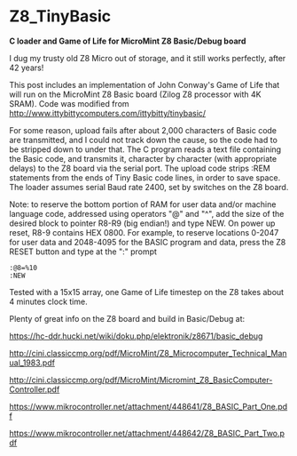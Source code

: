 # Z8_TinyBasic
**C loader and Game of Life for MicroMint Z8 Basic/Debug board**

I dug my trusty old Z8 Micro out of storage, and it still works perfectly, after 42 years!

This post includes an implementation of John Conway's Game of Life that will run on the MicroMint Z8 Basic board (Zilog Z8 processor with 4K SRAM).
Code was modified from http://www.ittybittycomputers.com/ittybitty/tinybasic/

For some reason, upload fails after about 2,000 characters of Basic code are transmitted, and I could not track down the cause, so the code had to be stripped down to under that.
The C program reads a text file containing the Basic code, and transmits it, character by character (with appropriate delays) to the Z8 board via the serial port. The upload code strips :REM statements from the ends of Tiny Basic code lines, in order to save space. The loader assumes serial Baud rate 2400, set by switches on the Z8 board.

Note: to reserve the bottom portion of RAM for user data and/or machine language code, addressed using operators "@" and "^", add the size of the desired block to pointer R8-R9 (big endian!) and type NEW. On power up reset, R8-9 contains HEX 0800. For example, to reserve locations 0-2047 for user data and 2048-4095 for the BASIC program and data, press the Z8 RESET button and type at the ":" prompt
```
:@8=%10
:NEW
```
Tested with a 15x15 array, one Game of Life timestep on the Z8 takes about 4 minutes clock time.

Plenty of great info on the Z8 board and build in Basic/Debug at:

https://hc-ddr.hucki.net/wiki/doku.php/elektronik/z8671/basic_debug

http://cini.classiccmp.org/pdf/MicroMint/Z8_Microcomputer_Technical_Manual_1983.pdf

http://cini.classiccmp.org/pdf/MicroMint/Micromint_Z8_BasicComputer-Controller.pdf

https://www.mikrocontroller.net/attachment/448641/Z8_BASIC_Part_One.pdf

https://www.mikrocontroller.net/attachment/448642/Z8_BASIC_Part_Two.pdf
